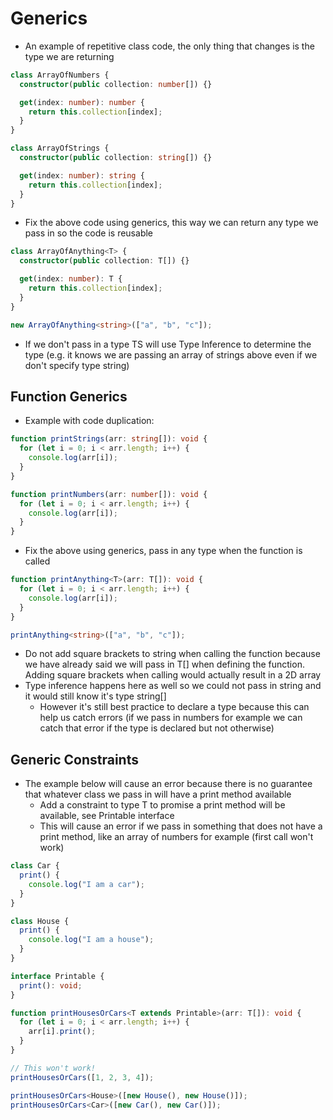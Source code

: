 # Generics

- An example of repetitive class code, the only thing that changes is the type we are returning

```ts
class ArrayOfNumbers {
  constructor(public collection: number[]) {}

  get(index: number): number {
    return this.collection[index];
  }
}

class ArrayOfStrings {
  constructor(public collection: string[]) {}

  get(index: number): string {
    return this.collection[index];
  }
}
```

- Fix the above code using generics, this way we can return any type we pass in so the code is reusable

```ts
class ArrayOfAnything<T> {
  constructor(public collection: T[]) {}

  get(index: number): T {
    return this.collection[index];
  }
}

new ArrayOfAnything<string>(["a", "b", "c"]);
```

- If we don't pass in a type TS will use Type Inference to determine the type (e.g. it knows we are passing an array of strings above even if we don't specify type string)

## Function Generics

- Example with code duplication:

```ts
function printStrings(arr: string[]): void {
  for (let i = 0; i < arr.length; i++) {
    console.log(arr[i]);
  }
}

function printNumbers(arr: number[]): void {
  for (let i = 0; i < arr.length; i++) {
    console.log(arr[i]);
  }
}
```

- Fix the above using generics, pass in any type when the function is called

```ts
function printAnything<T>(arr: T[]): void {
  for (let i = 0; i < arr.length; i++) {
    console.log(arr[i]);
  }
}

printAnything<string>(["a", "b", "c"]);
```

- Do not add square brackets to string when calling the function because we have already said we will pass in T[] when defining the function. Adding square brackets when calling would actually result in a 2D array
- Type inference happens here as well so we could not pass in string and it would still know it's type string[]
  - However it's still best practice to declare a type because this can help us catch errors (if we pass in numbers for example we can catch that error if the type is declared but not otherwise)

## Generic Constraints

- The example below will cause an error because there is no guarantee that whatever class we pass in will have a print method available
  - Add a constraint to type T to promise a print method will be available, see Printable interface
  * This will cause an error if we pass in something that does not have a print method, like an array of numbers for example (first call won't work)

```ts
class Car {
  print() {
    console.log("I am a car");
  }
}

class House {
  print() {
    console.log("I am a house");
  }
}

interface Printable {
  print(): void;
}

function printHousesOrCars<T extends Printable>(arr: T[]): void {
  for (let i = 0; i < arr.length; i++) {
    arr[i].print();
  }
}

// This won't work!
printHousesOrCars([1, 2, 3, 4]);

printHousesOrCars<House>([new House(), new House()]);
printHousesOrCars<Car>([new Car(), new Car()]);
```
